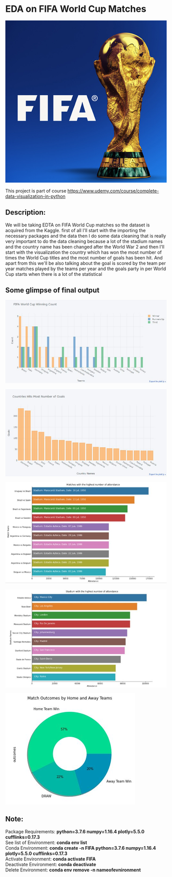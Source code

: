 # EDA on FIFA World Cup Matches
<p align="center"><img src="https://github.com/RIT-MESH/Machine-learning-projects/blob/main/3%20EDA%20on%20FIFA%20World%20Cup%20Matches/fifa.jpg?raw=true"alt="Sublime's custom image"/>
</p>

This project is part of course https://www.udemy.com/course/complete-data-visualization-in-python

## Description:
 We will be taking EDTA on FIFA World Cup matches so the dataset is acquired from the Kaggle. first of all I'll start with the importing the necessary packages and the data then I do some data cleaning that is really very important to do the data cleaning because a lot of the stadium names and the country name has been changed after the World War 2 and then I'll start with the visualization the country which has won the most number of times the World Cup titles and the most number of goals has been hit. And apart from this we'll be also talking about the goal is scored by the team per year matches played by the teams per year and the goals party in per World Cup starts when there is a lot of the statistical

## Some glimpse of final output
<p align="left"><img src="https://github.com/RIT-MESH/Machine-learning-projects/blob/main/3%20EDA%20on%20FIFA%20World%20Cup%20Matches/f1.JPG?raw=true"alt="Sublime's custom image"/></p>

<p align="left"><img src="https://github.com/RIT-MESH/Machine-learning-projects/blob/main/3%20EDA%20on%20FIFA%20World%20Cup%20Matches/f2.JPG?raw=true"alt="Sublime's custom image"/></p>

<p align="left"><img src="https://github.com/RIT-MESH/Machine-learning-projects/blob/main/3%20EDA%20on%20FIFA%20World%20Cup%20Matches/f3.JPG?raw=true"alt="Sublime's custom image"/></p>

<p align="left"><img src="https://github.com/RIT-MESH/Machine-learning-projects/blob/main/3%20EDA%20on%20FIFA%20World%20Cup%20Matches/f4.JPG?raw=true"alt="Sublime's custom image"/></p>

<p align="left"><img src="https://github.com/RIT-MESH/Machine-learning-projects/blob/main/3%20EDA%20on%20FIFA%20World%20Cup%20Matches/f5.JPG?raw=true"alt="Sublime's custom image"/></p>

## Note:
Package Requirements: **python=3.7.6 numpy=1.16.4 plotly=5.5.0 cufflinks=0.17.3**\
See list of Environment: **conda env list**\
Conda Environment: **conda create -n FIFA python=3.7.6 numpy=1.16.4 plotly=5.5.0 cufflinks=0.17.3**\
Activate Environment: **conda activate FIFA**\
Deactivate Environment: **conda deactivate**\
Delete Environment: **conda env remove -n nameofevnironment**
